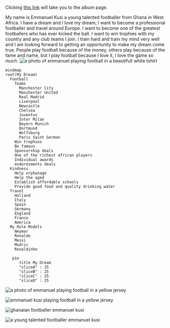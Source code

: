 Clicking [this link](ALBUM.md) will take you to the album page.

My name is Emmanuel Kusi a young talented footballer from Ghana in West Africa. I have a dream and I love my dream, I want to become a professional footballer and travel around Europe. I want to become one of the greatest footballers who has ever kicked the ball. I want to win trophies with my country and any club teams I join. I train hard and train my mind very well and I am looking forward to getting an opportunity to make my dream come true. People play football because of the money, others play because of the fame and name, but I play football because I love it, I love the game so much.
![a photo of emmanuel playing football in a beautifull white tshirt](football.jpeg)

```mermaid
mindmap
root(My Dream)
  Football
    Teams
      Manchester City
      Manchester United
      Real Madrid
      Liverpool
      Newcastle
      Chelsea
      Juventus
      Inter Milan
      Bayern Munich
      Dortmund
      Wolfsburg
      Paris Saint German
    Win trophies
    Be famous
    Sponsorship deals
    One of the richest african players
    Individual awards
    endoresments deals
  Kindness
    Help orphanage
    Help the aged
    Establish affordable schools
    Provide good food and quality drinking water
  Travel
    Holland
    Italy
    Spain
    Germany
    England
    France
    America
  My Role Models
    Neymar
    Ronaldo
    Messi
    Modric
    Ronaldinho
```

```mermaid
   pie
      title My Dream
      "sliceA" : 25
      "sliceB" : 25
      "sliceC" : 25
      "sliceD" : 25
```
![a photo of emmanuel playing football in a yellow jersey](football1.jpeg)

![emmanuel kusi playing football in a yellow jersey](football2.jpeg)

![ghanaian footballer emmanuel kusi](football3.jpeg)

![a young talented footballer emmanuel kusi](football4.jpeg)
